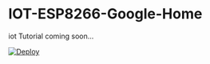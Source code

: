 # IOT-ESP8266-Google-Home
iot
Tutorial coming soon...

[![Deploy](https://www.herokucdn.com/deploy/button.svg)](https://heroku.com/deploy)
